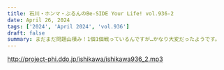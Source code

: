 ```yaml
---
title: 石川・ホンマ・ぶるんのBe-SIDE Your Life! vol.936-2
date: April 26, 2024
tags: ['2024', 'April 2024', 'vol.936']
draft: false
summary: まだまだ問題山積み！1個1個戦っているんですが…かなり大変だったようです。
---
```


http://project-phi.ddo.jp/ishikawa/ishikawa936_2.mp3
